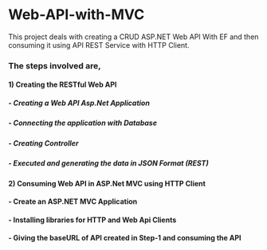 # Web-API-with-MVC

This project deals with creating a CRUD ASP.NET Web API With EF and then consuming it using API REST Service with HTTP Client.

### The steps involved are,
#### 1) Creating the RESTful Web API
 ##### - Creating a Web API Asp.Net Application
 ##### - Connecting the application with Database
 ##### - Creating Controller
 ##### - Executed and generating the data in JSON Format (REST)
 
#### 2) Consuming Web API in ASP.Net MVC using HTTP Client
 #### - Create an ASP.NET MVC Application
 #### - Installing libraries for HTTP and Web Api Clients
 #### - Giving the baseURL of API created in Step-1 and consuming the API

